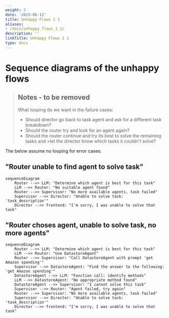 ```yaml
---
weight: 2
date: '2025-06-12'
title: Unhappy Flows 1 1
aliases:
- /docs/unhappy_flows_1_1/
description: ''
linkTitle: Unhappy Flows 1 1
type: docs
---
```


# Sequence diagrams of the unhappy flows

>## Notes - to be removed
>What looping do we want in the failure cases:
>- Should director go back to task agent and ask for a different task breakdown?
>- Should the router try and look for an agent again?
>- Should the router continue and try its best to solve the remaining tasks and >let the director know which tasks it couldn't solve?

The below assume no looping for error cases:

## "Router unable to find agent to solve task"
```mermaid
sequenceDiagram
    Router -->> LLM: "Determine which agent is best for this task"
    LLM -->> Router: "No suitable agent found"
    Router -->> Supervisor: "No more available agents, task failed"
    Supervisor -->> Director: "Unable to solve task: 'task_description'"
    Director -->> frontend: "I'm sorry, I was unable to solve that task"
```

## "Router choses agent, unable to solve task, no more agents"
```mermaid
sequenceDiagram
    Router -->> LLM: "Determine which agent is best for this task"
    LLM -->> Router: "Use DatastoreAgent"
    Router -->> Supervisor: "Call DatastoreAgent with prompt 'get Amazon spending'"
    Supervisor -->> DatastoreAgent: "Find the answer to the following: 'get Amazon spending'"
    DatastoreAgent -->> LLM: "Function call: identify methods"
    LLM -->> DatastoreAgent: "No appropriate method found"
    DatastoreAgent -->> Supervisor: "I cannot solve this task"
    Supervisor -->> Router: "Agent failed, try again"
    Router -->> Supervisor: "No more available agents, task failed"
    Supervisor -->> Director: "Unable to solve task: 'task_description'"
    Director -->> frontend: "I'm sorry, I was unable to solve that task"
```
